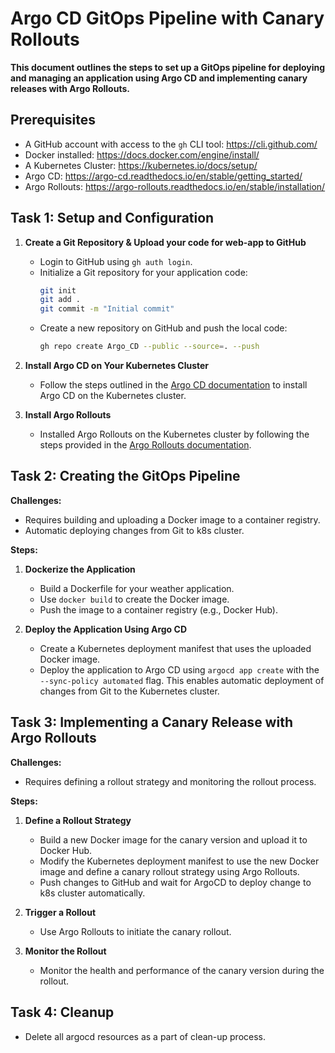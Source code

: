 # Argo CD GitOps Pipeline with Canary Rollouts

**This document outlines the steps to set up a GitOps pipeline for deploying and managing an application using Argo CD and implementing canary releases with Argo Rollouts.**

## Prerequisites

* A GitHub account with access to the `gh` CLI tool: https://cli.github.com/
* Docker installed: https://docs.docker.com/engine/install/
* A Kubernetes Cluster: https://kubernetes.io/docs/setup/
* Argo CD: https://argo-cd.readthedocs.io/en/stable/getting_started/
* Argo Rollouts: https://argo-rollouts.readthedocs.io/en/stable/installation/

## Task 1: Setup and Configuration

1. **Create a Git Repository & Upload your code for web-app to GitHub**
   - Login to GitHub using `gh auth login`.
   - Initialize a Git repository for your application code:
      ```bash
      git init
      git add .
      git commit -m "Initial commit"
      ```
   - Create a new repository on GitHub and push the local code:
      ```bash
      gh repo create Argo_CD --public --source=. --push
      ```

2. **Install Argo CD on Your Kubernetes Cluster**
   - Follow the steps outlined in the [Argo CD documentation](https://argo-cd.readthedocs.io/en/stable/getting_started/) to install Argo CD on the Kubernetes cluster.

3. **Install Argo Rollouts**
   - Installed Argo Rollouts on the Kubernetes cluster by following the steps provided in the [Argo Rollouts documentation](https://argo-rollouts.readthedocs.io/en/stable/installation/).

## Task 2: Creating the GitOps Pipeline

**Challenges:**

* Requires building and uploading a Docker image to a container registry.
* Automatic deploying changes from Git to k8s cluster.

**Steps:**

1. **Dockerize the Application** 
   - Build a Dockerfile for your weather application.
   - Use `docker build` to create the Docker image.
   - Push the image to a container registry (e.g., Docker Hub).

2. **Deploy the Application Using Argo CD**
   - Create a Kubernetes deployment manifest that uses the uploaded Docker image.
   - Deploy the application to Argo CD using `argocd app create` with the `--sync-policy automated` flag. This enables automatic deployment of changes from Git to the Kubernetes cluster.

## Task 3: Implementing a Canary Release with Argo Rollouts

**Challenges:**

* Requires defining a rollout strategy and monitoring the rollout process.

**Steps:**

1. **Define a Rollout Strategy**
   - Build a new Docker image for the canary version and upload it to Docker Hub.
   - Modify the Kubernetes deployment manifest to use the new Docker image and define a canary rollout strategy using Argo Rollouts.
   - Push changes to GitHub and wait for ArgoCD to deploy change to k8s cluster automatically.

2. **Trigger a Rollout**
   - Use Argo Rollouts to initiate the canary rollout.

3. **Monitor the Rollout**
   - Monitor the health and performance of the canary version during the rollout.

## Task 4: Cleanup

* Delete all argocd resources as a part of clean-up process.

